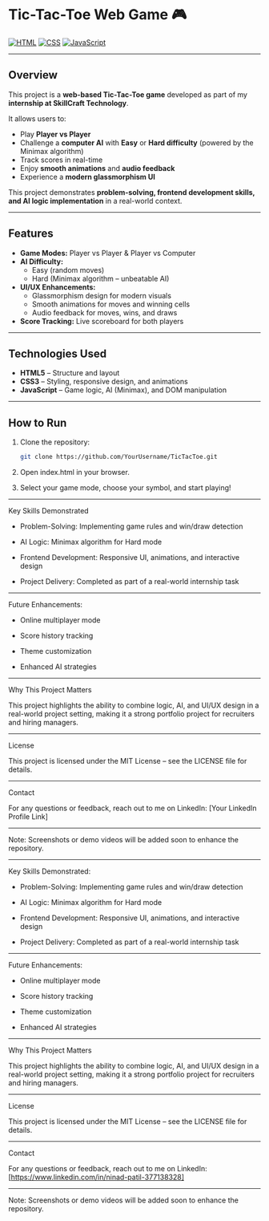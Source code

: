 # Tic-Tac-Toe Web Game 🎮

[![HTML](https://img.shields.io/badge/HTML5-E34F26?style=for-the-badge&logo=html5&logoColor=white)](https://developer.mozilla.org/en-US/docs/Web/HTML) 
[![CSS](https://img.shields.io/badge/CSS3-1572B6?style=for-the-badge&logo=css3&logoColor=white)](https://developer.mozilla.org/en-US/docs/Web/CSS) 
[![JavaScript](https://img.shields.io/badge/JavaScript-F7DF1E?style=for-the-badge&logo=javascript&logoColor=black)](https://developer.mozilla.org/en-US/docs/Web/JavaScript)

---

## Overview

This project is a **web-based Tic-Tac-Toe game** developed as part of my **internship at SkillCraft Technology**.  

It allows users to:  
- Play **Player vs Player**  
- Challenge a **computer AI** with **Easy** or **Hard difficulty** (powered by the Minimax algorithm)  
- Track scores in real-time  
- Enjoy **smooth animations** and **audio feedback**  
- Experience a **modern glassmorphism UI**  

This project demonstrates **problem-solving, frontend development skills, and AI logic implementation** in a real-world context.

---

## Features

- **Game Modes:** Player vs Player & Player vs Computer  
- **AI Difficulty:**  
  - Easy (random moves)  
  - Hard (Minimax algorithm – unbeatable AI)  
- **UI/UX Enhancements:**  
  - Glassmorphism design for modern visuals  
  - Smooth animations for moves and winning cells  
  - Audio feedback for moves, wins, and draws  
- **Score Tracking:** Live scoreboard for both players  

---

## Technologies Used

- **HTML5** – Structure and layout  
- **CSS3** – Styling, responsive design, and animations  
- **JavaScript** – Game logic, AI (Minimax), and DOM manipulation  

---

## How to Run

1. Clone the repository:  
   ```bash
   git clone https://github.com/YourUsername/TicTacToe.git

2. Open index.html in your browser.


3. Select your game mode, choose your symbol, and start playing!




---

Key Skills Demonstrated

- Problem-Solving: Implementing game rules and win/draw detection

- AI Logic: Minimax algorithm for Hard mode

- Frontend Development: Responsive UI, animations, and interactive design

- Project Delivery: Completed as part of a real-world internship task



---

Future Enhancements:

- Online multiplayer mode

- Score history tracking

- Theme customization

- Enhanced AI strategies



---

Why This Project Matters

This project highlights the ability to combine logic, AI, and UI/UX design in a real-world project setting, making it a strong portfolio project for recruiters and hiring managers.


---

License

This project is licensed under the MIT License – see the LICENSE file for details.


---

Contact

For any questions or feedback, reach out to me on LinkedIn: [Your LinkedIn Profile Link]


---

Note: Screenshots or demo videos will be added soon to enhance the repository.




---

Key Skills Demonstrated:

- Problem-Solving: Implementing game rules and win/draw detection

- AI Logic: Minimax algorithm for Hard mode

- Frontend Development: Responsive UI, animations, and interactive design

- Project Delivery: Completed as part of a real-world internship task



---

Future Enhancements:

- Online multiplayer mode

- Score history tracking

- Theme customization

- Enhanced AI strategies



---

Why This Project Matters

This project highlights the ability to combine logic, AI, and UI/UX design in a real-world project setting, making it a strong portfolio project for recruiters and hiring managers.


---

License

This project is licensed under the MIT License – see the LICENSE file for details.

---

Contact

For any questions or feedback, reach out to me on LinkedIn: [https://www.linkedin.com/in/ninad-patil-377138328]


---

Note: Screenshots or demo videos will be added soon to enhance the repository.
